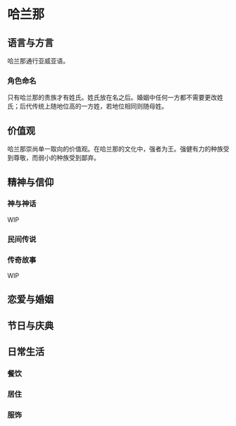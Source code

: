 # 哈兰那

## 语言与方言

哈兰那通行亚威亚语。

### 角色命名

只有哈兰那的贵族才有姓氏。姓氏放在名之后。婚姻中任何一方都不需要更改姓氏；后代传统上随地位高的一方姓，若地位相同则随母姓。

## 价值观

哈兰那崇尚单一取向的价值观。在哈兰那的文化中，强者为王。强健有力的种族受到尊敬，而弱小的种族受到鄙弃。

## 精神与信仰

### 神与神话

WIP

### 民间传说

### 传奇故事

WIP

## 恋爱与婚姻

## 节日与庆典

## 日常生活

### 餐饮

### 居住

### 服饰

